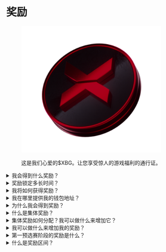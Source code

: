 # 奖励

<figure><img src="../../.gitbook/assets/XBG_Coin_new.png" alt="" width="375"><figcaption><p>这是我们心爱的$XBG。让您享受惊人的游戏福利的通行证。</p></figcaption></figure>

<details>

<summary>我会得到什么奖励？</summary>

根据您的积分总数和达成的集体目标，您将获得$XBG代币的个人奖励，以及$XBG代币的集体奖励。所有奖励都是[锁定的](rewards-test.md#how-long-are-rewards-vested)。



![](../../.gitbook/assets/Rewards.png)

</details>

<details>

<summary>奖励锁定多长时间？</summary>



</details>

<details>

<summary>我将如何获得奖励？</summary>

在预选赛或赛季结束时，根据比赛结束后的最终排名，奖励将发送到您提供的钱包中。注意：所有奖励都是[锁定的](rewards-test.md#how-long-are-rewards-vested)。

</details>

<details>

<summary>我在哪里提供我的钱包地址？</summary>



</details>

<details>

<summary>为什么我会得到奖励？</summary>

我们以赞赏您积极参与和贡献于XBorg社区的扩展以及推广我们的$XBG代币而奖励您。

</details>

<details>

<summary>什么是集体奖励？</summary>

集体奖励是对参与者集体努力的一种表达，当赛季达到里程碑水平时，奖励会增加。根据您赛季结束时的排名，您将从集体奖池中获得额外的奖励。

</details>

<details>

<summary>集体奖励如何分配？我可以做什么来增加它？</summary>

集体奖励的分配取决于您的排名，并且可以通过达到集体里程碑或完成闪电行动来共同增加。更多信息，请参考[规则](rules-test.md)。

</details>

<details>

<summary>我可以做什么来增加我的奖励？</summary>

最大化奖励的最佳方法是保持一致性并结合传播力。您的影响力越大，您在排行榜上的名次就越高。

</details>

<details>

<summary>第一预选赛阶段的奖励是什么？</summary>

在第一预选赛阶段，总奖励最高可达10万XBG，其中一部分与成功完成的集体目标有关。

</details>

<details>

<summary>什么是奖励区间？</summary>



</details>